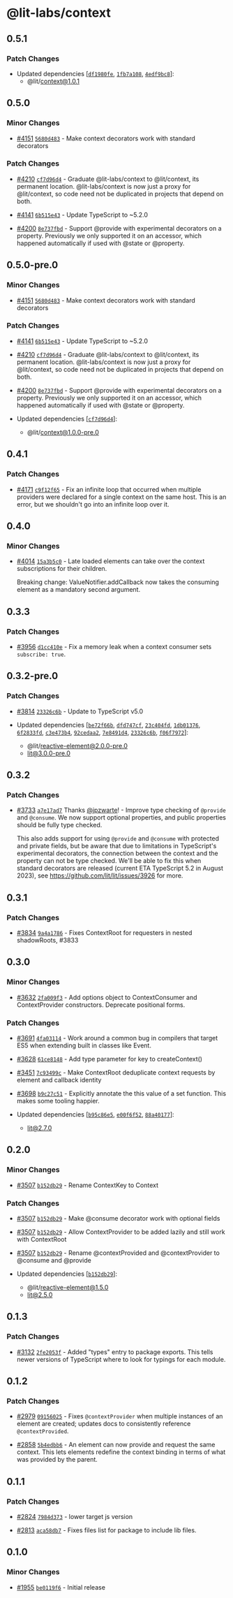 # @lit-labs/context

## 0.5.1

### Patch Changes

- Updated dependencies [[`df1980fe`](https://github.com/lit/lit/commit/df1980feaba3171be078ffce4b3c8c538758c599), [`1fb7a108`](https://github.com/lit/lit/commit/1fb7a108ef4d247517da31551fe34a91d3c6f8e7), [`4edf9bc8`](https://github.com/lit/lit/commit/4edf9bc8b800f17aef48853cdd1893b33f656f4d)]:
  - @lit/context@1.0.1

## 0.5.0

### Minor Changes

- [#4151](https://github.com/lit/lit/pull/4151) [`5680d483`](https://github.com/lit/lit/commit/5680d48398f2197b8943ed6adf0c1dd529158d2e) - Make context decorators work with standard decorators

### Patch Changes

- [#4210](https://github.com/lit/lit/pull/4210) [`cf7d96d4`](https://github.com/lit/lit/commit/cf7d96d48c7a7d1f18d82b999a31f7d62d10d7b3) - Graduate @lit-labs/context to @lit/context, its permanent location. @lit-labs/context is now just a proxy for @lit/context, so code need not be duplicated in projects that depend on both.

- [#4141](https://github.com/lit/lit/pull/4141) [`6b515e43`](https://github.com/lit/lit/commit/6b515e43c3a24cc8a593247d3aa72d81bcc724d5) - Update TypeScript to ~5.2.0

- [#4200](https://github.com/lit/lit/pull/4200) [`8e737fbd`](https://github.com/lit/lit/commit/8e737fbdea832cafd0d038448b926269c7f686b3) - Support @provide with experimental decorators on a property. Previously we only supported it on an accessor, which happened automatically if used with @state or @property.

## 0.5.0-pre.0

### Minor Changes

- [#4151](https://github.com/lit/lit/pull/4151) [`5680d483`](https://github.com/lit/lit/commit/5680d48398f2197b8943ed6adf0c1dd529158d2e) - Make context decorators work with standard decorators

### Patch Changes

- [#4141](https://github.com/lit/lit/pull/4141) [`6b515e43`](https://github.com/lit/lit/commit/6b515e43c3a24cc8a593247d3aa72d81bcc724d5) - Update TypeScript to ~5.2.0

- [#4210](https://github.com/lit/lit/pull/4210) [`cf7d96d4`](https://github.com/lit/lit/commit/cf7d96d48c7a7d1f18d82b999a31f7d62d10d7b3) - Graduate @lit-labs/context to @lit/context, its permanent location. @lit-labs/context is now just a proxy for @lit/context, so code need not be duplicated in projects that depend on both.

- [#4200](https://github.com/lit/lit/pull/4200) [`8e737fbd`](https://github.com/lit/lit/commit/8e737fbdea832cafd0d038448b926269c7f686b3) - Support @provide with experimental decorators on a property. Previously we only supported it on an accessor, which happened automatically if used with @state or @property.

- Updated dependencies [[`cf7d96d4`](https://github.com/lit/lit/commit/cf7d96d48c7a7d1f18d82b999a31f7d62d10d7b3)]:
  - @lit/context@1.0.0-pre.0

## 0.4.1

### Patch Changes

- [#4171](https://github.com/lit/lit/pull/4171) [`c9f12f65`](https://github.com/lit/lit/commit/c9f12f65a9f31bb135dc4175c70acf194f9dfef0) - Fix an infinite loop that occurred when multiple providers were declared for a single context on the same host. This is an error, but we shouldn't go into an infinite loop over it.

## 0.4.0

### Minor Changes

- [#4014](https://github.com/lit/lit/pull/4014) [`15a3b5c0`](https://github.com/lit/lit/commit/15a3b5c059a92b3204f6001608de92ea9e0763a2) - Late loaded elements can take over the context subscriptions for their children.

  Breaking change: ValueNotifier.addCallback now takes the consuming element as a mandatory second argument.

## 0.3.3

### Patch Changes

- [#3956](https://github.com/lit/lit/pull/3956) [`d1cc410e`](https://github.com/lit/lit/commit/d1cc410ed9c9b36422e088c3dc66dffde1a9dee1) - Fix a memory leak when a context consumer sets `subscribe: true`.

## 0.3.2-pre.0

### Patch Changes

- [#3814](https://github.com/lit/lit/pull/3814) [`23326c6b`](https://github.com/lit/lit/commit/23326c6b9a6abdf01998dadf5d0f20a643e457aa) - Update to TypeScript v5.0

- Updated dependencies [[`be72f66b`](https://github.com/lit/lit/commit/be72f66bd9aab5d0586729fb5be4bac4aa27cb7f), [`dfd747cf`](https://github.com/lit/lit/commit/dfd747cf4f7239e0c3bb7134f8acb967d0157654), [`23c404fd`](https://github.com/lit/lit/commit/23c404fdec0cd7be834221b6ddf9b659c24ca8a2), [`1db01376`](https://github.com/lit/lit/commit/1db0137699b35d7e7bfac9b2ab274af4100fd7cf), [`6f2833fd`](https://github.com/lit/lit/commit/6f2833fd05f2ecde5386f72d291dafc9dbae0cf7), [`c3e473b4`](https://github.com/lit/lit/commit/c3e473b499ff029b5e1aff01ca8799daf1ca1bbe), [`92cedaa2`](https://github.com/lit/lit/commit/92cedaa2c8cd8a306be3fe25d52e0e47bb044020), [`7e8491d4`](https://github.com/lit/lit/commit/7e8491d4ed9f0c39d974616c4678552ef50b81df), [`23326c6b`](https://github.com/lit/lit/commit/23326c6b9a6abdf01998dadf5d0f20a643e457aa), [`f06f7972`](https://github.com/lit/lit/commit/f06f7972a027d2937fe2c68ab5af0274dec57cf4)]:
  - @lit/reactive-element@2.0.0-pre.0
  - lit@3.0.0-pre.0

## 0.3.2

### Patch Changes

- [#3733](https://github.com/lit/lit/pull/3733) [`a7e17ad7`](https://github.com/lit/lit/commit/a7e17ad7bc36da7fa535fbc3a8272f72d70b62b2) Thanks [@jpzwarte](https://github.com/jpzwarte)! - Improve type checking of `@provide` and `@consume`. We now support optional properties, and public properties should be fully type checked.

  This also adds support for using `@provide` and `@consume` with protected and private fields, but be aware that due to limitations in TypeScript's experimental decorators, the connection between the context and the property can not be type checked. We'll be able to fix this when standard decorators are released (current ETA TypeScript 5.2 in August 2023), see https://github.com/lit/lit/issues/3926 for more.

## 0.3.1

### Patch Changes

- [#3834](https://github.com/lit/lit/pull/3834) [`9a4a1786`](https://github.com/lit/lit/commit/9a4a178618ba1a7c3e0e4eb603d5ca6c22ca58d7) - Fixes ContextRoot for requesters in nested shadowRoots, #3833

## 0.3.0

### Minor Changes

- [#3632](https://github.com/lit/lit/pull/3632) [`2fa009f3`](https://github.com/lit/lit/commit/2fa009f327017bef9fdcedca4acac8820f33166a) - Add options object to ContextConsumer and ContextProvider constructors. Deprecate positional forms.

### Patch Changes

- [#3691](https://github.com/lit/lit/pull/3691) [`4fa03114`](https://github.com/lit/lit/commit/4fa031148bbf3954118e83df4106c711da35d186) - Work around a common bug in compilers that target ES5 when extending built in classes like Event.

- [#3628](https://github.com/lit/lit/pull/3628) [`61ce8148`](https://github.com/lit/lit/commit/61ce8148e3272a21a4cb009537c2db761b21a9df) - Add type parameter for key to createContext()

- [#3451](https://github.com/lit/lit/pull/3451) [`7c93499c`](https://github.com/lit/lit/commit/7c93499ccdfc493df9397163e552356e64bfd2c3) - Make ContextRoot deduplicate context requests by element and callback identity

- [#3698](https://github.com/lit/lit/pull/3698) [`b9c27c51`](https://github.com/lit/lit/commit/b9c27c5156ecdd752380c725fec17dab1f3fb704) - Explicitly annotate the this value of a set function. This makes some tooling happier.

- Updated dependencies [[`b95c86e5`](https://github.com/lit/lit/commit/b95c86e5ec0e2f6de63a23409b9ec489edb61b86), [`e00f6f52`](https://github.com/lit/lit/commit/e00f6f52199d5dbc08d4c15f62380422e77cde7f), [`88a40177`](https://github.com/lit/lit/commit/88a40177de9be5d117a21e3da5414bd777872544)]:
  - lit@2.7.0

## 0.2.0

### Minor Changes

- [#3507](https://github.com/lit/lit/pull/3507) [`b152db29`](https://github.com/lit/lit/commit/b152db291932aa25356543395251a9b42e12292d) - Rename ContextKey to Context

### Patch Changes

- [#3507](https://github.com/lit/lit/pull/3507) [`b152db29`](https://github.com/lit/lit/commit/b152db291932aa25356543395251a9b42e12292d) - Make @consume decorator work with optional fields

- [#3507](https://github.com/lit/lit/pull/3507) [`b152db29`](https://github.com/lit/lit/commit/b152db291932aa25356543395251a9b42e12292d) - Allow ContextProvider to be added lazily and still work with ContextRoot

- [#3507](https://github.com/lit/lit/pull/3507) [`b152db29`](https://github.com/lit/lit/commit/b152db291932aa25356543395251a9b42e12292d) - Rename @contextProvided and @contextProvider to @consume and @provide

- Updated dependencies [[`b152db29`](https://github.com/lit/lit/commit/b152db291932aa25356543395251a9b42e12292d)]:
  - @lit/reactive-element@1.5.0
  - lit@2.5.0

## 0.1.3

### Patch Changes

- [#3132](https://github.com/lit/lit/pull/3132) [`2fe2053f`](https://github.com/lit/lit/commit/2fe2053fe04e7226e5fa4e8b730e91a62a547b27) - Added "types" entry to package exports. This tells newer versions of TypeScript where to look for typings for each module.

## 0.1.2

### Patch Changes

- [#2979](https://github.com/lit/lit/pull/2979) [`09156025`](https://github.com/lit/lit/commit/0915602543cd211be19ffd2f54e0082df7ac5ea4) - Fixes `@contextProvider` when multiple instances of an element are created; updates docs to consistently reference `@contextProvided`.

- [#2858](https://github.com/lit/lit/pull/2858) [`5b4edbb6`](https://github.com/lit/lit/commit/5b4edbb6b602f3c40034ebe629b94b2e51ac0c1e) - An element can now provide and request the same context. This lets elements
  redefine the context binding in terms of what was provided by the parent.

## 0.1.1

### Patch Changes

- [#2824](https://github.com/lit/lit/pull/2824) [`7984d373`](https://github.com/lit/lit/commit/7984d373f2932453cc7a5478c4569b73e47e6d2c) - lower target js version

- [#2813](https://github.com/lit/lit/pull/2813) [`aca58db7`](https://github.com/lit/lit/commit/aca58db7bfd71debcf9b5b3b62ff273a574ddf91) - Fixes files list for package to include lib files.

## 0.1.0

### Minor Changes

- [#1955](https://github.com/lit/lit/pull/1955) [`be0119f6`](https://github.com/lit/lit/commit/be0119f6e130b4af9a17be36b0d8ba220a35b5a0) - Initial release
